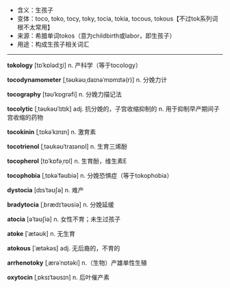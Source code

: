 - <span class="definition">含义：生孩子</span>
- <span class="definition">变体：toco, toko, tocy, toky, tocia, tokia, tocous, tokous【不过tok系列词根不太常用】</span>
- <span class="definition">来源：希腊单词tokos（意为childbirth或labor，即生孩子）</span>
- <span class="definition">用途：构成生孩子相关词汇</span>


---


<span class="vocabulary">**tokology**</span> [tɒˈkɒlədʒi] n. 产科学（等于tocology）

<span class="vocabulary">**tocodynamometer**</span> [ˌtəʊkəʊˌdaɪnəˈmɒmɪtə(r)] n. 分娩力计

<span class="vocabulary">**tocography**</span> [təʊˈkɒgrəfi] n. 分娩力描记法

<span class="vocabulary">**tocolytic**</span> [ˌtəʊkəʊˈlɪtɪk] adj. 抗分娩的，子宫收缩抑制的 n. 用于抑制早产期间子宫收缩的药物

<span class="vocabulary">**tocokinin**</span> [ˌtɒkəˈkɪnɪn] n. 激育素

<span class="vocabulary">**tocotrienol**</span> [ˌtəʊkəʊˈtraɪənɒl] n. 生育三烯酚

<span class="vocabulary">**tocopherol**</span> [tɒˈkɒfəˌrɒl] n. 生育酚，维生素E

<span class="vocabulary">**tocophobia**</span> [ˌtɒkəˈfəʊbiə] n. 分娩恐惧症（等于tokophobia）

<span class="vocabulary">**dystocia**</span> [dɪsˈtəʊʃə] n. 难产

<span class="vocabulary">**bradytocia**</span> [ˌbrædɪˈtəʊsiə] n. 分娩延缓

<span class="vocabulary">**atocia**</span> [əˈtəʊʃiə] n. 女性不育；未生过孩子

<span class="vocabulary">**atoke**</span> [ˈætəʊk] n. 无生育 

<span class="vocabulary">**atokous**</span> [ˈætəkəs] adj. 无后裔的，不育的   

<span class="vocabulary">**arrhenotoky**</span> [ˌærəˈnɒtəki] n.（生物）产雄单性生殖    

<span class="vocabulary">**oxytocin**</span> [ˌɒksɪˈtəʊsɪn] n. 后叶催产素
